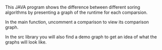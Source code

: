 This JAVA program shows the difference between different soring algorithms by presenting a graph of the runtime for each comparsion.

In the main function, uncomment a comparison to view its comparison graph.

In the src library you will also find a demo graph to get an idea of what the graphs will look like.

